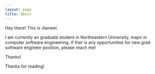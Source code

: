 ```yaml
---
layout: page
title: About
---
```



  Hey there! This is Jianwei.  
  
  I am currently an graduate student in Northeastern University, major in computer software engineering. If ther is any opportunities for new grad software engineer position, please reach me! 
  
  Thanks! 


Thanks for reading!
